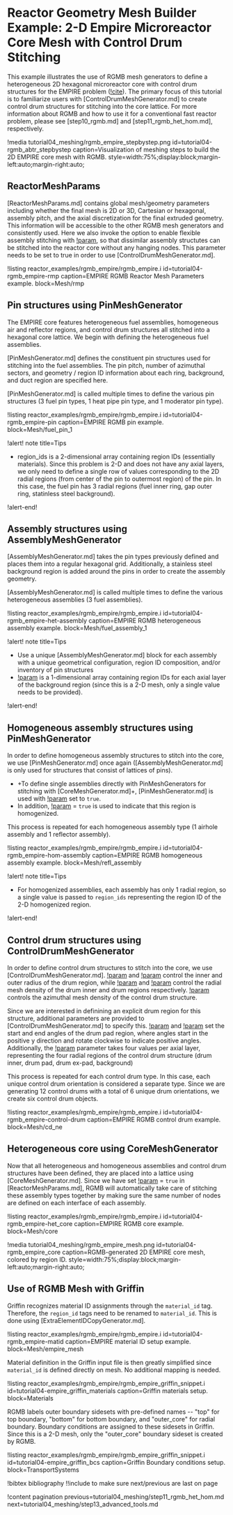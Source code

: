 # Reactor Geometry Mesh Builder Example: 2-D Empire Microreactor Core Mesh with Control Drum Stitching

This example illustrates the use of RGMB mesh generators to define a heterogeneous 2D hexagonal microreactor core with control drum structures for the EMPIRE problem ([!cite](matthews2021coupled)). The primary focus of this tutorial is to familiarize users with [ControlDrumMeshGenerator.md] to create control drum structures for stitching into the core lattice. For more information about RGMB and how to use it for a conventional fast reactor problem, please see [step10_rgmb.md] and [step11_rgmb_het_hom.md], respectively.

!media tutorial04_meshing/rgmb_empire_stepbystep.png
       id=tutorial04-rgmb_abtr_stepbystep
       caption=Visualization of meshing steps to build the 2D EMPIRE core mesh with RGMB.
       style=width:75%;display:block;margin-left:auto;margin-right:auto;

## ReactorMeshParams

[ReactorMeshParams.md] contains global mesh/geometry parameters including whether the final mesh is 2D or 3D, Cartesian or hexagonal, assembly pitch, and the axial discretization for the final extruded geometry. This information will be accessible to the other RGMB mesh generators and consistently used. Here we also invoke the option to enable flexible assembly stitching with [!param](/Mesh/ReactorMeshParams/flexible_assembly_stitching), so that dissimilar assembly structutes can be stitched into the reactor core without any hanging nodes. This parameter needs to be set to true in order to use [ControlDrumMeshGenerator.md].

!listing reactor_examples/rgmb_empire/rgmb_empire.i
         id=tutorial04-rgmb_empire-rmp
         caption=EMPIRE RGMB Reactor Mesh Parameters example.
         block=Mesh/rmp

## Pin structures using PinMeshGenerator

The EMPIRE core features heterogeneous fuel assemblies, homogeneous air and reflector regions, and control drum structures all stitched into a hexagonal core lattice. We begin with defining the heterogeneous fuel assemblies.

[PinMeshGenerator.md] defines the constituent pin structures used for stitching into the fuel assemblies. The pin pitch, number of azimuthal sectors, and geometry / region ID information about each ring, background, and duct region are specified here.

[PinMeshGenerator.md] is called multiple times to define the various pin structures (3 fuel pin types, 1 heat pipe pin type, and 1 moderator pin type).

!listing reactor_examples/rgmb_empire/rgmb_empire.i
         id=tutorial04-rgmb_empire-pin
         caption=EMPIRE RGMB pin example.
         block=Mesh/fuel_pin_1

!alert! note title=Tips

- region_ids is a 2-dimensional array containing region IDs (essentially materials). Since this problem is 2-D and does not have any axial layers, we only need to define a single row of values corresponding to the 2D radial regions (from center of the pin to outermost region) of the pin. In this case, the fuel pin has 3 radial regions (fuel inner ring, gap outer ring, statinless steel background).

!alert-end!

## Assembly structures using AssemblyMeshGenerator

[AssemblyMeshGenerator.md] takes the pin types previously defined and places them into a regular hexagonal grid. Additionally, a stainless steel background region is added around the pins in order to create the assembly geometry.

[AssemblyMeshGenerator.md] is called multiple times to define the various heterogeneous assemblies (3 fuel assemblies).

!listing reactor_examples/rgmb_empire/rgmb_empire.i
         id=tutorial04-rgmb_empire-het-assembly
         caption=EMPIRE RGMB heterogeneous assembly example.
         block=Mesh/fuel_assembly_1

!alert! note title=Tips

- Use a unique [AssemblyMeshGenerator.md] block for each assembly with a unique geometrical configuration, region ID composition, and/or inventory of pin structures
- [!param](/Mesh/AssemblyMeshGenerator/background_region_id) is a 1-dimensional array containing region IDs for each axial layer of the background region (since this is a 2-D mesh, only a single value needs to be provided).

!alert-end!

## Homogeneous assembly structures using PinMeshGenerator

In order to define homogeneous assembly structures to stitch into the core, we use [PinMeshGenerator.md] once again ([AssemblyMeshGenerator.md] is only used for structures that consist of lattices of pins).

- +To define single assemblies directly with PinMeshGenerators for stitching with [CoreMeshGenerator.md]+, [PinMeshGenerator.md] is used with [!param](/Mesh/PinMeshGenerator/use_as_assembly) set to `true`.
- In addition, [!param](/Mesh/PinMeshGenerator/homogenized) = `true` is used to indicate that this region is homogenized.

This process is repeated for each homogeneous assembly type (1 airhole assembly and 1 reflector assembly).

!listing reactor_examples/rgmb_empire/rgmb_empire.i
         id=tutorial04-rgmb_empire-hom-assembly
         caption=EMPIRE RGMB homogeneous assembly example.
         block=Mesh/refl_assembly

!alert! note title=Tips

- For homogenized assemblies, each assembly has only 1 radial region, so a single value is passed to `region_ids` representing the region ID of the 2-D homogenized region.

!alert-end!

## Control drum structures using ControlDrumMeshGenerator

In order to define control drum structures to stitch into the core, we use [ControlDrumMeshGenerator.md]. [!param](/Mesh/ControlDrumMeshGenerator/drum_inner_radius) and [!param](/Mesh/ControlDrumMeshGenerator/drum_outer_radius) control the inner and outer radius of the drum region, while [!param](/Mesh/ControlDrumMeshGenerator/drum_inner_intervals) and [!param](/Mesh/ControlDrumMeshGenerator/drum_intervals) control the radial mesh density of the drum inner and drum regions respectively. [!param](/Mesh/ControlDrumMeshGenerator/num_azimuthal_sectors) controls the azimuthal mesh density of the control drum structure.

Since we are interested in definining an explicit drum region for this structure, additional parameters are provided to [ControlDrumMeshGenerator.md] to specify this. [!param](/Mesh/ControlDrumMeshGenerator/pad_start_angle) and [!param](/Mesh/ControlDrumMeshGenerator/pad_end_angle) set the start and end angles of the drum pad region, where angles start in the positive y direction and rotate clockwise to indicate positive angles. Additionally, the [!param](/Mesh/ControlDrumMeshGenerator/region_ids) parameter takes four values per axial layer, representing the four radial regions of the control drum structure (drum inner, drum pad, drum ex-pad, background)

This process is repeated for each control drum type. In this case, each unique control drum orientation is considered a separate type. Since we are generating 12 control drums with a total of 6 unique drum orientations, we create six control drum objects.

!listing reactor_examples/rgmb_empire/rgmb_empire.i
         id=tutorial04-rgmb_empire-control-drum
         caption=EMPIRE RGMB control drum example.
         block=Mesh/cd_ne

## Heterogeneous core using CoreMeshGenerator

Now that all heterogeneous and homogeneous assemblies and control drum structures have been defined, they are placed into a lattice using [CoreMeshGenerator.md]. Since we have set [!param](/Mesh/ReactorMeshParams/flexible_assembly_stitching) = `true` in [ReactorMeshParams.md], RGMB will automatically take care of stitching these assembly types together by making sure the same number of nodes are defined on each interface of each assembly. 

!listing reactor_examples/rgmb_empire/rgmb_empire.i
         id=tutorial04-rgmb_empire-het_core
         caption=EMPIRE RGMB core example.
         block=Mesh/core

!media tutorial04_meshing/rgmb_empire_mesh.png
       id=tutorial04-rgmb_empire_core
       caption=RGMB-generated 2D EMPIRE core mesh, colored by region ID.
       style=width:75%;display:block;margin-left:auto;margin-right:auto;

## Use of RGMB Mesh with Griffin

Griffin recognizes material ID assignments through the `material_id` tag. Therefore, the `region_id` tags need to be renamed to `material_id`. This is done using [ExtraElementIDCopyGenerator.md].

!listing reactor_examples/rgmb_empire/rgmb_empire.i
         id=tutorial04-rgmb_empire-matid
         caption=EMPIRE material ID setup example.
         block=Mesh/empire_mesh

Material definition in the Griffin input file is then greatly simplified since `material_id` is defined directly on mesh. No additional mapping is needed.

!listing reactor_examples/rgmb_empire/rgmb_empire_griffin_snippet.i
         id=tutorial04-empire_griffin_materials
         caption=Griffin materials setup.
         block=Materials

RGMB labels outer boundary sidesets with pre-defined names -- "top" for top boundary, "bottom" for bottom boundary, and "outer_core" for radial boundary. Boundary conditions are assigned to these sidesets in Griffin. Since this is a 2-D mesh, only the "outer_core" boundary sideset is created by RGMB.

!listing reactor_examples/rgmb_empire/rgmb_empire_griffin_snippet.i
         id=tutorial04-empire_griffin_bcs
         caption=Griffin Boundary conditions setup.
         block=TransportSystems

!bibtex bibliography !!include to make sure next/previous are last on page

!content pagination previous=tutorial04_meshing/step11_rgmb_het_hom.md
                    next=tutorial04_meshing/step13_advanced_tools.md
